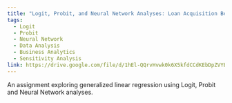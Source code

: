 ```yaml
---
title: "Logit, Probit, and Neural Network Analyses: Loan Acquisition Behavior"
tags:
  - Logit
  - Probit
  - Neural Network
  - Data Analysis
  - Business Analytics
  - Sensitivity Analysis
link: https://drive.google.com/file/d/1hEl-QQrvHvwk0k6X5kfdCCdKEbDpZVYB/view?usp=sharing
---
```

An assignment exploring generalized linear regression using Logit, Probit and Neural Network analyses.

